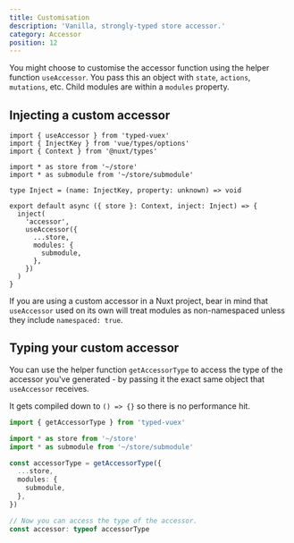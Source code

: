 ```yaml
---
title: Customisation
description: 'Vanilla, strongly-typed store accessor.'
category: Accessor
position: 12
---
```


You might choose to customise the accessor function using the helper function `useAccessor`. You pass this an object with `state`, `actions`, `mutations`, etc. Child modules are within a `modules` property.

## Injecting a custom accessor

```ts[~/plugins/custom-store-accessor.ts]
import { useAccessor } from 'typed-vuex'
import { InjectKey } from 'vue/types/options'
import { Context } from '@nuxt/types'

import * as store from '~/store'
import * as submodule from '~/store/submodule'

type Inject = (name: InjectKey, property: unknown) => void

export default async ({ store }: Context, inject: Inject) => {
  inject(
    'accessor',
    useAccessor({
      ...store,
      modules: {
        submodule,
      },
    })
  )
}
```

<alert>If you are using a custom accessor in a Nuxt project, bear in mind that `useAccessor` used on its own will treat modules as non-namespaced unless they include `namespaced: true`.</alert>

## Typing your custom accessor

You can use the helper function `getAccessorType` to access the type of the accessor you've generated - by passing it the exact same object that `useAccessor` receives.

It gets compiled down to `() => {}` so there is no performance hit.

```ts
import { getAccessorType } from 'typed-vuex'

import * as store from '~/store'
import * as submodule from '~/store/submodule'

const accessorType = getAccessorType({
  ...store,
  modules: {
    submodule,
  },
})

// Now you can access the type of the accessor.
const accessor: typeof accessorType
```
